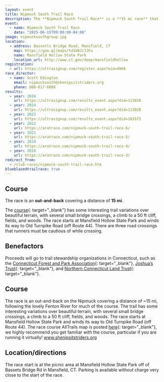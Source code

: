 ```yaml
---
layout: event
title: Nipmuck South Trail Race
description: The **Nipmuck South Trail Race** is a **15 mi race** that for the most part follows the Fenton river.
event: 
  - name: Nipmuck South Trail Race
    date: "2025-06-15T09:00:00-04:00"
image: nipmucksouthgroup.jpg
location: 
  - address: Bassetts Bridge Road, Mansfield, CT
    map: https://goo.gl/maps/td1kBJcJJFu
    name: Mansfield Hollow State Park
    location_url: http://www.ct.gov/deep/mansfieldhollow
registration:
  - url: https://ultrasignup.com/register.aspx?eid=4966
race_director: 
  - name: Scott Edington
    email: nipmucksouth@shenipsitstriders.org
    phone: 860-617-6088
results:
  - year: 2024
    url: https://ultrasignup.com/results_event.aspx?did=113020
  - year: 2024
    url: https://ultrasignup.com/results_event.aspx?did=113020
  - year: 2023
    url: https://ultrasignup.com/results_event.aspx?did=101573
  - year: 2022
    url: https://aratrace.com/nipmuck-south-trail-race-6/
  - year: 2021
    url: https://aratrace.com/nipmuck-south-trail-race-5/
  - year: 2019
    url: https://aratrace.com/nipmuck-south-trail-race-4/
  - year: 2018
    url: https://aratrace.com/nipmuck-south-trail-race-3/
redirect_from:
  - /club-races/nipmuck-south-trail-race.htm
blueblazedtrailrace: true
---
```


## Course
The race is an **out-and-back** covering a distance of **15 mi**.

The [course](https://www.alltrails.com/explore/map/map-16437d4--56){: target="_blank"} has some interesting trail variations over beautiful terrain, with several small bridge crossings, a climb to a 50 ft cliff, fields, and woods. The race starts at Mansfield Hollow State Park and winds its way to Old Turnpike Road (off Route 44). There are three road crossings that runners must be cautious of while crossing.

## Benefactors
Proceeds will go to trail stewardship organizations in Connecticut, such as the [Connecticut Forest and Park Association](https://www.ctwoodlands.org/){: target="_blank"}, [Joshua’s Trust](https://joshuastrust.org/){: target="_blank"}, and [Northern Connecticut Land Trust](https://northernctlandtrust.org/){: target="_blank"}.

## Course
The race is an out-and-back on the Nipmuck covering a distance of ~15 mi, following the lovely Fenton River for much of the course. The trail has some interesting variations over beautiful terrain, with several small bridge crossings, a climb to a 50 ft cliff, fields, and woods. The race starts at Mansfield Hollow State Park and winds its way to Old Turnpike Road (off Route 44). The race course AllTrails map is posted [here](https://www.alltrails.com/explore/map/map-16437d4--56){: target="_blank"}, we highly recommend you get familiar with the course, particular if you are running it virtually! www.shenipsitstriders.org

## Location/directions
The race start is at the picnic area at Mansfield Hollow State Park off of Bassets Bridge Rd in Mansfield, CT. Parking is available without charge very close to the start of the race.
